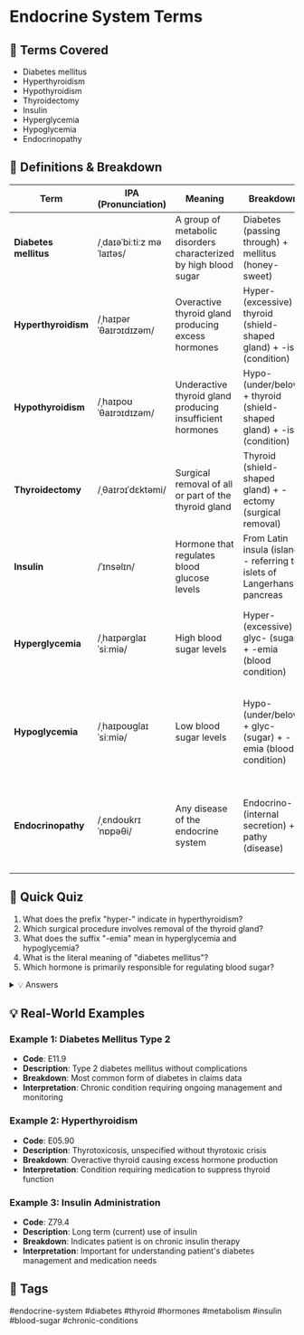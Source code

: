 # Endocrine System Terms

## 📘 Terms Covered
- Diabetes mellitus
- Hyperthyroidism
- Hypothyroidism
- Thyroidectomy
- Insulin
- Hyperglycemia
- Hypoglycemia
- Endocrinopathy

## 🧾 Definitions & Breakdown
| Term | IPA (Pronunciation) | Meaning | Breakdown | Example in Context |
|------|-------------------|---------|-----------|-------------------|
| **Diabetes mellitus** | /ˌdaɪəˈbiːtiːz məˈlaɪtəs/ | A group of metabolic disorders characterized by high blood sugar | Diabetes (passing through) + mellitus (honey-sweet) | "Patient with Type 2 diabetes mellitus requires daily glucose monitoring" |
| **Hyperthyroidism** | /ˌhaɪpərˈθaɪrɔɪdɪzəm/ | Overactive thyroid gland producing excess hormones | Hyper- (excessive) + thyroid (shield-shaped gland) + -ism (condition) | "Patient diagnosed with hyperthyroidism showing symptoms of rapid heart rate and weight loss" |
| **Hypothyroidism** | /ˌhaɪpoʊˈθaɪrɔɪdɪzəm/ | Underactive thyroid gland producing insufficient hormones | Hypo- (under/below) + thyroid (shield-shaped gland) + -ism (condition) | "Chronic hypothyroidism requiring lifelong thyroid hormone replacement therapy" |
| **Thyroidectomy** | /ˌθaɪrɔɪˈdɛktəmi/ | Surgical removal of all or part of the thyroid gland | Thyroid (shield-shaped gland) + -ectomy (surgical removal) | "Total thyroidectomy performed due to thyroid cancer" |
| **Insulin** | /ˈɪnsəlɪn/ | Hormone that regulates blood glucose levels | From Latin insula (island) - referring to islets of Langerhans in pancreas | "Type 1 diabetic patient requires daily insulin injections" |
| **Hyperglycemia** | /ˌhaɪpərɡlaɪˈsiːmiə/ | High blood sugar levels | Hyper- (excessive) + glyc- (sugar) + -emia (blood condition) | "Emergency room visit for severe hyperglycemia with blood glucose over 400 mg/dL" |
| **Hypoglycemia** | /ˌhaɪpoʊɡlaɪˈsiːmiə/ | Low blood sugar levels | Hypo- (under/below) + glyc- (sugar) + -emia (blood condition) | "Patient experienced hypoglycemic episode requiring immediate glucose administration" |
| **Endocrinopathy** | /ˌɛndoʊkrɪˈnɒpəθi/ | Any disease of the endocrine system | Endocrino- (internal secretion) + -pathy (disease) | "Comprehensive evaluation for suspected endocrinopathy affecting multiple hormone systems" |

## 📝 Quick Quiz
1. What does the prefix "hyper-" indicate in hyperthyroidism?
2. Which surgical procedure involves removal of the thyroid gland?
3. What does the suffix "-emia" mean in hyperglycemia and hypoglycemia?
4. What is the literal meaning of "diabetes mellitus"?
5. Which hormone is primarily responsible for regulating blood sugar?

<details>
<summary>💡 Answers</summary>

1. "Hyper-" means excessive or above normal
2. Thyroidectomy
3. "-emia" means blood condition
4. "Passing through" (diabetes) + "honey-sweet" (mellitus) - referring to sweet-tasting urine
5. Insulin
</details>

## 💡 Real-World Examples

### Example 1: Diabetes Mellitus Type 2
- **Code**: E11.9
- **Description**: Type 2 diabetes mellitus without complications
- **Breakdown**: Most common form of diabetes in claims data
- **Interpretation**: Chronic condition requiring ongoing management and monitoring

### Example 2: Hyperthyroidism
- **Code**: E05.90
- **Description**: Thyrotoxicosis, unspecified without thyrotoxic crisis
- **Breakdown**: Overactive thyroid causing excess hormone production
- **Interpretation**: Condition requiring medication to suppress thyroid function

### Example 3: Insulin Administration
- **Code**: Z79.4
- **Description**: Long term (current) use of insulin
- **Breakdown**: Indicates patient is on chronic insulin therapy
- **Interpretation**: Important for understanding patient's diabetes management and medication needs

## 🔖 Tags
#endocrine-system #diabetes #thyroid #hormones #metabolism #insulin #blood-sugar #chronic-conditions
